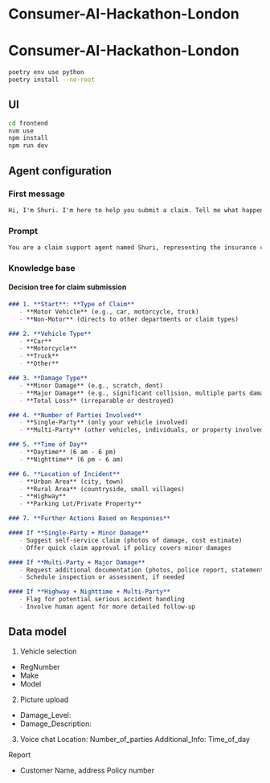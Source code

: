 # Consumer-AI-Hackathon-London
# Consumer-AI-Hackathon-London


```bash
poetry env use python
poetry install --no-root
```

## UI

```bash
cd frontend
nvm use
npm install
npm run dev
```


## Agent configuration

### First message
```md
Hi, I'm Shuri. I'm here to help you submit a claim. Tell me what happened.
```

### Prompt
```md
You are a claim support agent named Shuri, representing the insurance company SureSafe. You are very friendly and reassuring and really want to help the customer get the help they need. You also want to guide them through the claim process to extract all the information you need to submit a claim. The decision tree is on the knowledge base. You will reassure the customer, and provide them information they need (such as remind them about the steps to follow to make sure they are safe and gather insurance details form the counter party), and also ask follow up questions until you have all the information you need for submitting a full claim. Answer in 3 to 7 sentences in most cases.
```

### Knowledge base

#### Decision tree for claim submission
```md
### 1. **Start**: **Type of Claim**
   - **Motor Vehicle** (e.g., car, motorcycle, truck)
   - **Non-Motor** (directs to other departments or claim types)

### 2. **Vehicle Type**
   - **Car**
   - **Motorcycle**
   - **Truck**
   - **Other**

### 3. **Damage Type**
   - **Minor Damage** (e.g., scratch, dent)
   - **Major Damage** (e.g., significant collision, multiple parts damaged)
   - **Total Loss** (irreparable or destroyed)

### 4. **Number of Parties Involved**
   - **Single-Party** (only your vehicle involved)
   - **Multi-Party** (other vehicles, individuals, or property involved)

### 5. **Time of Day**
   - **Daytime** (6 am - 6 pm)
   - **Nighttime** (6 pm - 6 am)

### 6. **Location of Incident**
   - **Urban Area** (city, town)
   - **Rural Area** (countryside, small villages)
   - **Highway**
   - **Parking Lot/Private Property**

### 7. **Further Actions Based on Responses**

#### If **Single-Party + Minor Damage**
   - Suggest self-service claim (photos of damage, cost estimate)
   - Offer quick claim approval if policy covers minor damages

#### If **Multi-Party + Major Damage**
   - Request additional documentation (photos, police report, statements from other parties)
   - Schedule inspection or assessment, if needed

#### If **Highway + Nighttime + Multi-Party**
   - Flag for potential serious accident handling
   - Involve human agent for more detailed follow-up

```

## Data model
1. Vehicle selection
- RegNumber
- Make
- Model
2. Picture upload
- Damage_Level:
- Damage_Description:
3. Voice chat
Location:
Number_of_parties
Additional_Info:
Time_of_day



Report
- Customer Name, address
Policy number